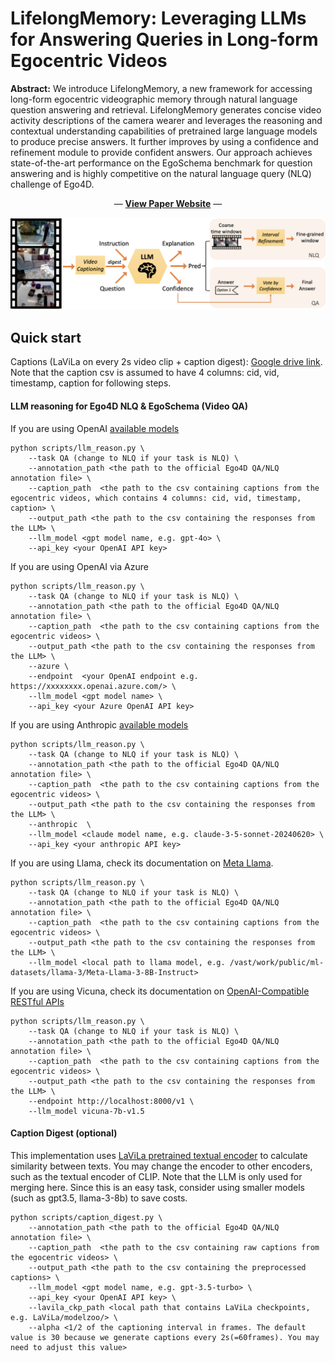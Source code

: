 # LifelongMemory: Leveraging LLMs for Answering Queries in Long-form Egocentric Videos

**Abstract:** We introduce LifelongMemory, a new framework for accessing long-form egocentric videographic memory through natural language question answering and retrieval. LifelongMemory generates concise video activity descriptions of the camera wearer and leverages the reasoning and contextual understanding capabilities of pretrained large language models to produce precise answers. It further improves by using a confidence and refinement module to provide confident answers. Our approach achieves state-of-the-art performance on the EgoSchema benchmark for question answering and is highly competitive on the natural language query (NLQ) challenge of Ego4D.

<p align="center">
  &#151; <a href="https://lifelongmemory.github.io/"><b>View Paper Website</b></a> &#151;
</p>

<be>

![](https://github.com/Agentic-Learning-AI-Lab/lifelong-memory/blob/main/pipeline.png)

## Quick start

Captions (LaViLa on every 2s video clip + caption digest): [Google drive link](https://drive.google.com/file/d/1uNIcw0r3UnPoHQ4fJEqRHB2gUhQT4HWj/view?usp=sharing).
Note that the caption csv is assumed to have 4 columns: cid, vid, timestamp, caption for following steps.

#### LLM reasoning for Ego4D NLQ & EgoSchema (Video QA) 

If you are using OpenAI [available models](https://platform.openai.com/docs/models/gpt-4-and-gpt-4-turbo)
```
python scripts/llm_reason.py \
    --task QA (change to NLQ if your task is NLQ) \
    --annotation_path <the path to the official Ego4D QA/NLQ annotation file> \
    --caption_path  <the path to the csv containing captions from the egocentric videos, which contains 4 columns: cid, vid, timestamp, caption> \
    --output_path <the path to the csv containing the responses from the LLM> \
    --llm_model <gpt model name, e.g. gpt-4o> \
    --api_key <your OpenAI API key> 
```

If you are using OpenAI via Azure
```
python scripts/llm_reason.py \
    --task QA (change to NLQ if your task is NLQ) \
    --annotation_path <the path to the official Ego4D QA/NLQ annotation file> \
    --caption_path  <the path to the csv containing captions from the egocentric videos> \
    --output_path <the path to the csv containing the responses from the LLM> \
    --azure \
    --endpoint  <your OpenAI endpoint e.g. https://xxxxxxxx.openai.azure.com/> \
    --llm_model <gpt model name> \
    --api_key <your Azure OpenAI API key>
```

If you are using Anthropic [available models](https://docs.anthropic.com/en/docs/about-claude/models)
```
python scripts/llm_reason.py \
    --task QA (change to NLQ if your task is NLQ) \
    --annotation_path <the path to the official Ego4D QA/NLQ annotation file> \
    --caption_path  <the path to the csv containing captions from the egocentric videos> \
    --output_path <the path to the csv containing the responses from the LLM> \
    --anthropic  \
    --llm_model <claude model name, e.g. claude-3-5-sonnet-20240620> \
    --api_key <your anthropic API key>
```

If you are using Llama, check its documentation on [Meta Llama](https://github.com/meta-llama/llama-models).
```
python scripts/llm_reason.py \
    --task QA (change to NLQ if your task is NLQ) \
    --annotation_path <the path to the official Ego4D QA/NLQ annotation file> \
    --caption_path  <the path to the csv containing captions from the egocentric videos> \
    --output_path <the path to the csv containing the responses from the LLM> \
    --llm_model <local path to llama model, e.g. /vast/work/public/ml-datasets/llama-3/Meta-Llama-3-8B-Instruct>
```

If you are using Vicuna, check its documentation on [OpenAI-Compatible RESTful APIs](https://github.com/lm-sys/FastChat?tab=readme-ov-file#openai-compatible-restful-apis--sdk)
```
python scripts/llm_reason.py \
    --task QA (change to NLQ if your task is NLQ) \
    --annotation_path <the path to the official Ego4D QA/NLQ annotation file> \
    --caption_path  <the path to the csv containing captions from the egocentric videos> \
    --output_path <the path to the csv containing the responses from the LLM> \
    --endpoint http://localhost:8000/v1 \
    --llm_model vicuna-7b-v1.5 
```

#### Caption Digest (optional)

This implementation uses [LaViLa pretrained textual encoder](https://github.com/facebookresearch/LaViLa/tree/main) to calculate similarity between texts. You may change the encoder to other encoders, such as the textual encoder of CLIP. 
Note that the LLM is only used for merging here. Since this is an easy task, consider using smaller models (such as gpt3.5, llama-3-8b) to save costs.
```
python scripts/caption_digest.py \
    --annotation_path <the path to the official Ego4D QA/NLQ annotation file> \
    --caption_path  <the path to the csv containing raw captions from the egocentric videos> \
    --output_path <the path to the csv containing the preprocessed captions> \
    --llm_model <gpt model name, e.g. gpt-3.5-turbo> \
    --api_key <your OpenAI API key> \
    --lavila_ckp_path <local path that contains LaViLa checkpoints, e.g. LaViLa/modelzoo/> \
    --alpha <1/2 of the captioning interval in frames. The default value is 30 because we generate captions every 2s(=60frames). You may need to adjust this value>
```
